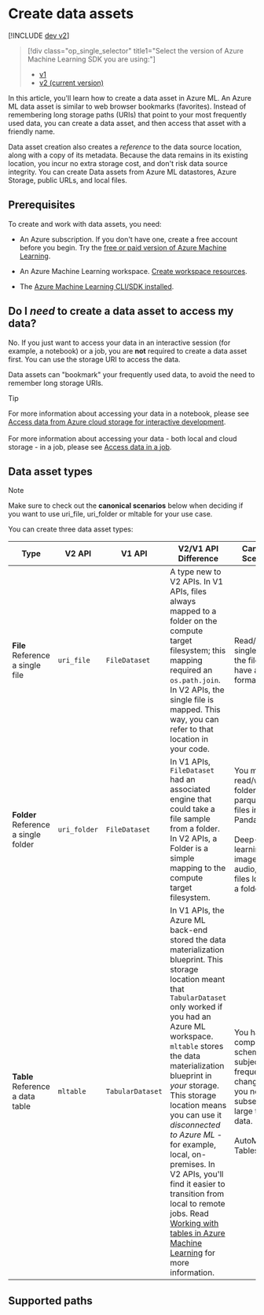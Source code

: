 
# Create data assets
[!INCLUDE [dev v2](../../includes/machine-learning-dev-v2.md)]

> [!div class="op_single_selector" title1="Select the version of Azure Machine Learning SDK you are using:"]
> * [v1](./v1/how-to-create-register-datasets.md)
> * [v2 (current version)](how-to-create-data-assets.md)

In this article, you'll learn how to create a data asset in Azure ML. An Azure ML data asset is similar to web browser bookmarks (favorites). Instead of remembering long storage paths (URIs) that point to your most frequently used data, you can create a data asset, and then access that asset with a friendly name.

Data asset creation also creates a *reference* to the data source location, along with a copy of its metadata. Because the data remains in its existing location, you incur no extra storage cost, and don't risk data source integrity. You can create Data assets from Azure ML datastores, Azure Storage, public URLs, and local files.

## Prerequisites

To create and work with data assets, you need:

* An Azure subscription. If you don't have one, create a free account before you begin. Try the [free or paid version of Azure Machine Learning](https://azure.microsoft.com/free/).

* An Azure Machine Learning workspace. [Create workspace resources](quickstart-create-resources.md).

* The [Azure Machine Learning CLI/SDK installed](how-to-configure-cli.md).

## Do I *need* to create a data asset to access my data?

No. If you just want to access your data in an interactive session (for example, a notebook) or a job, you are **not** required to create a data asset first. You can use the storage URI to access the data.

Data assets can "bookmark" your frequently used data, to avoid the need to remember long storage URIs.

> [!TIP]
> For more information about accessing your data in a notebook, please see [Access data from Azure cloud storage for interactive development](how-to-access-data-interactive.md).<br><br>For more information about accessing your data - both local and cloud storage - in a job, please see [Access data in a job](how-to-read-write-data-v2.md).

## Data asset types

> [!NOTE]
> Make sure to check out the **canonical scenarios** below when deciding if you want to use uri_file, uri_folder or mltable for your use case.

You can create three data asset types:

|Type  |V2 API  |V1 API  |V2/V1 API Difference  |**Canonical Scenarios**
|---------|---------|---------|---------|---------|
|**File**<br>Reference a single file     |    `uri_file`     |   `FileDataset`      |  A type new to V2 APIs. In V1 APIs, files always mapped to a folder on the compute target filesystem; this mapping required an `os.path.join`. In V2 APIs, the single file is mapped. This way, you can refer to that location in your code.   |       Read/write a single file - the file can have any format. |  
|**Folder**<br> Reference a single folder     |     `uri_folder`    |   `FileDataset`       | In V1 APIs, `FileDataset` had an associated engine that could take a file sample from a folder. In V2 APIs, a Folder is a simple mapping to the compute target filesystem. |      You must read/write a folder of parquet/CSV files into Pandas/Spark.<br><br>Deep-learning with images, text, audio, video files located in a folder. |
|**Table**<br> Reference a data table    |   `mltable`      |     `TabularDataset`     | In V1 APIs, the Azure ML back-end stored the data materialization blueprint. This storage location meant that `TabularDataset` only worked if you had an Azure ML workspace. `mltable` stores the data materialization blueprint in *your* storage. This storage location means you can use it *disconnected to Azure ML* - for example, local, on-premises. In V2 APIs, you'll find it easier to transition from local to remote jobs. Read [Working with tables in Azure Machine Learning](how-to-mltable.md) for more information. |    You have a complex schema subject to frequent changes, or you need a subset of large tabular data.<br><br>AutoML with Tables. |

## Supported paths
